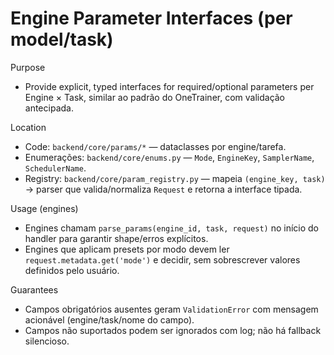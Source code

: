 # Engine Parameter Interfaces (per model/task)

Purpose
- Provide explicit, typed interfaces for required/optional parameters per Engine × Task, similar ao padrão do OneTrainer, com validação antecipada.

Location
- Code: `backend/core/params/*` — dataclasses por engine/tarefa.
- Enumerações: `backend/core/enums.py` — `Mode`, `EngineKey`, `SamplerName`, `SchedulerName`.
- Registry: `backend/core/param_registry.py` — mapeia `(engine_key, task)` → parser que valida/normaliza `Request` e retorna a interface tipada.

Usage (engines)
- Engines chamam `parse_params(engine_id, task, request)` no início do handler para garantir shape/erros explícitos.
- Engines que aplicam presets por modo devem ler `request.metadata.get('mode')` e decidir, sem sobrescrever valores definidos pelo usuário.

Guarantees
- Campos obrigatórios ausentes geram `ValidationError` com mensagem acionável (engine/task/nome do campo).
- Campos não suportados podem ser ignorados com log; não há fallback silencioso.

